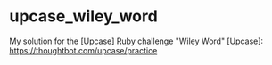 # upcase_wiley_word
My solution for the [Upcase] Ruby challenge "Wiley Word"
[Upcase]: https://thoughtbot.com/upcase/practice
